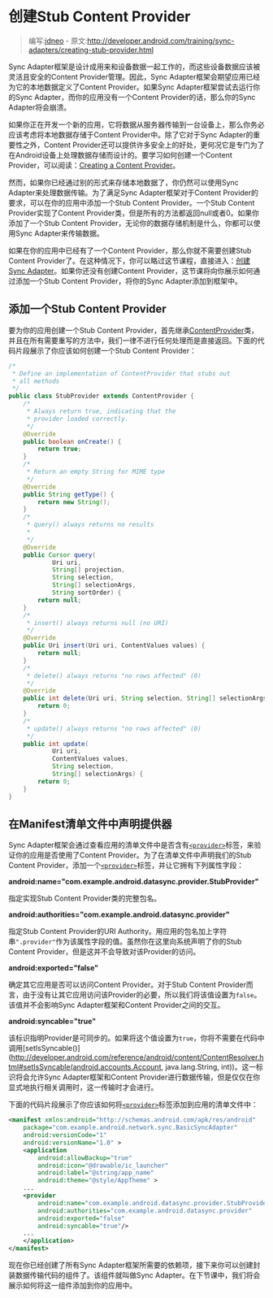 # 创建Stub Content Provider

> 编写:[jdneo](https://github.com/jdneo) - 原文:<http://developer.android.com/training/sync-adapters/creating-stub-provider.html>

Sync Adapter框架是设计成用来和设备数据一起工作的，而这些设备数据应该被灵活且安全的Content Provider管理。因此，Sync Adapter框架会期望应用已经为它的本地数据定义了Content Provider。如果Sync Adapter框架尝试去运行你的Sync Adapter，而你的应用没有一个Content Provider的话，那么你的Sync Adapter将会崩溃。

如果你正在开发一个新的应用，它将数据从服务器传输到一台设备上，那么你务必应该考虑将本地数据存储于Content Provider中。除了它对于Sync Adapter的重要性之外，Content Provider还可以提供许多安全上的好处，更何况它是专门为了在Android设备上处理数据存储而设计的。要学习如何创建一个Content Provider，可以阅读：[Creating a Content Provider](http://developer.android.com/guide/topics/providers/content-provider-creating.html)。

然而，如果你已经通过别的形式来存储本地数据了，你仍然可以使用Sync Adapter来处理数据传输。为了满足Sync Adapter框架对于Content Provider的要求，可以在你的应用中添加一个Stub Content Provider。一个Stub Content Provider实现了Content Provider类，但是所有的方法都返回null或者0。如果你添加了一个Stub Content Provider，无论你的数据存储机制是什么，你都可以使用Sync Adapter来传输数据。

如果在你的应用中已经有了一个Content Provider，那么你就不需要创建Stub Content Provider了。在这种情况下，你可以略过这节课程，直接进入：[创建Sync Adapter](create-sync-adapter.html)。如果你还没有创建Content Provider，这节课将向你展示如何通过添加一个Stub Content Provider，将你的Sync Adapter添加到框架中。

## 添加一个Stub Content Provider

要为你的应用创建一个Stub Content Provider，首先继承[ContentProvider](http://developer.android.com/reference/android/content/ContentProvider.html)类，并且在所有需要重写的方法中，我们一律不进行任何处理而是直接返回。下面的代码片段展示了你应该如何创建一个Stub Content Provider：

```java
/*
 * Define an implementation of ContentProvider that stubs out
 * all methods
 */
public class StubProvider extends ContentProvider {
    /*
     * Always return true, indicating that the
     * provider loaded correctly.
     */
    @Override
    public boolean onCreate() {
        return true;
    }
    /*
     * Return an empty String for MIME type
     */
    @Override
    public String getType() {
        return new String();
    }
    /*
     * query() always returns no results
     *
     */
    @Override
    public Cursor query(
            Uri uri,
            String[] projection,
            String selection,
            String[] selectionArgs,
            String sortOrder) {
        return null;
    }
    /*
     * insert() always returns null (no URI)
     */
    @Override
    public Uri insert(Uri uri, ContentValues values) {
        return null;
    }
    /*
     * delete() always returns "no rows affected" (0)
     */
    @Override
    public int delete(Uri uri, String selection, String[] selectionArgs) {
        return 0;
    }
    /*
     * update() always returns "no rows affected" (0)
     */
    public int update(
            Uri uri,
            ContentValues values,
            String selection,
            String[] selectionArgs) {
        return 0;
    }
}
```

## 在Manifest清单文件中声明提供器

Sync Adapter框架会通过查看应用的清单文件中是否含有[`<provider>`](http://developer.android.com/guide/topics/manifest/provider-element.html)标签，来验证你的应用是否使用了Content Provider。为了在清单文件中声明我们的Stub Content Provider，添加一个[`<provider>`](http://developer.android.com/guide/topics/manifest/provider-element.html)标签，并让它拥有下列属性字段：

**android:name="com.example.android.datasync.provider.StubProvider"**

指定实现Stub Content Provider类的完整包名。

**android:authorities="com.example.android.datasync.provider"**

指定Stub Content Provider的URI Authority。用应用的包名加上字符串`".provider"`作为该属性字段的值。虽然你在这里向系统声明了你的Stub Content Provider，但是这并不会导致对该Provider的访问。

**android:exported="false"**

确定其它应用是否可以访问Content Provider。对于Stub Content Provider而言，由于没有让其它应用访问该Provider的必要，所以我们将该值设置为`false`。该值并不会影响Sync Adapter框架和Content Provider之间的交互。

**android:syncable="true"**

该标识指明Provider是可同步的。如果将这个值设置为`true`，你将不需要在代码中调用[setIsSyncable()](http://developer.android.com/reference/android/content/ContentResolver.html#setIsSyncable(android.accounts.Account, java.lang.String, int))。这一标识将会允许Sync Adapter框架和Content Provider进行数据传输，但是仅仅在你显式地执行相关调用时，这一传输时才会进行。

下面的代码片段展示了你应该如何将[`<provider>`](http://developer.android.com/guide/topics/manifest/provider-element.html)标签添加到应用的清单文件中：

```xml
<manifest xmlns:android="http://schemas.android.com/apk/res/android"
    package="com.example.android.network.sync.BasicSyncAdapter"
    android:versionCode="1"
    android:versionName="1.0" >
    <application
        android:allowBackup="true"
        android:icon="@drawable/ic_launcher"
        android:label="@string/app_name"
        android:theme="@style/AppTheme" >
    ...
    <provider
        android:name="com.example.android.datasync.provider.StubProvider"
        android:authorities="com.example.android.datasync.provider"
        android:exported="false"
        android:syncable="true"/>
    ...
    </application>
</manifest>
```

现在你已经创建了所有Sync Adapter框架所需要的依赖项，接下来你可以创建封装数据传输代码的组件了。该组件就叫做Sync Adapter。在下节课中，我们将会展示如何将这一组件添加到你的应用中。
